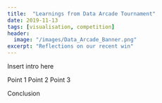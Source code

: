 ```yaml
---
title:  "Learnings from Data Arcade Tournament"
date: 2019-11-13
tags: [visualisation, competition]
header:
  image: "/images/Data_Arcade_Banner.png"
excerpt: "Reflections on our recent win"
---
```


Insert intro here

Point 1
Point 2
Point 3

Conclusion
